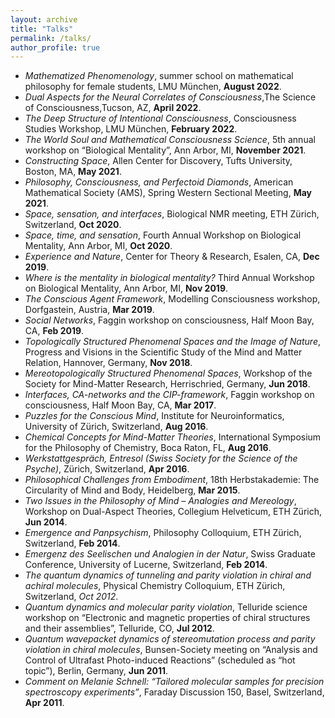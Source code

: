 ```yaml
---
layout: archive
title: "Talks"
permalink: /talks/
author_profile: true
---
```


<!--p style="text-decoration:underline;"><a href="/talkmap.html">See a map of all the places I've given a talk!</a></p> 

{% for post in site.talks reversed %}
  {% include archive-single-talk.html %}
{% endfor %} -->

* *Mathematized Phenomenology*, summer school on mathematical philosophy for female students, LMU München, **August 2022**.
* *Dual Aspects for the Neural Correlates of Consciousness*,The Science of Consciousness,Tucson, AZ, **April 2022**.
* *The Deep Structure of Intentional Consciousness*, Consciousness Studies Workshop, LMU München, **February 2022**.
* *The World Soul and Mathematical Consciousness Science*, 5th annual workshop on “Biological Mentality”, Ann Arbor, MI, **November 2021**.
* *Constructing Space*, Allen Center for Discovery, Tufts University, Boston, MA, **May 2021**.
* *Philosophy, Consciousness, and Perfectoid Diamonds*, American Mathematical Society (AMS), Spring Western Sectional Meeting, **May 2021**.
* *Space, sensation, and interfaces*, Biological NMR meeting, ETH Zürich, Switzerland, **Oct 2020**. 
* *Space, time, and sensation*, Fourth Annual Workshop on Biological Mentality, Ann Arbor, MI, **Oct 2020**. 
* *Experience and Nature*, Center for Theory & Research, Esalen, CA, **Dec 2019**.
*	*Where is the mentality in biological mentality?* Third Annual Workshop on Biological Mentality, Ann Arbor, MI, **Nov 2019**.
*	*The Conscious Agent Framework*, Modelling Consciousness workshop, Dorfgastein, Austria, **Mar 2019**.
*	*Social Networks*, Faggin workshop on consciousness, Half Moon Bay, CA, **Feb 2019**.
*	*Topologically Structured Phenomenal Spaces and the Image of Nature*, Progress and Visions in the Scientific Study of the Mind and Matter Relation, Hannover, Germany, **Nov 2018**.
*	*Mereotopologically Structured Phenomenal Spaces*, Workshop of the Society for Mind-Matter Research, Herrischried, Germany, **Jun 2018**.
*	*Interfaces, CA-networks and the CIP-framework*, Faggin workshop on consciousness, Half Moon Bay, CA, **Mar 2017**.
*	*Puzzles for the Conscious Mind*, Institute for Neuroinformatics, University of Zürich, Switzerland, **Aug 2016**. 
*	*Chemical Concepts for Mind-Matter Theories*, International Symposium for the Philosophy of Chemistry, Boca Raton, FL, **Aug 2016**. 
*	*Werkstattgespräch, Entresol (Swiss Society for the Science of the Psyche)*, Zürich, Switzerland, **Apr 2016**. 
*	*Philosophical Challenges from Embodiment*, 18th Herbstakademie: The Circularity of Mind and Body, Heidelberg, **Mar 2015**. 
*	*Two Issues in the Philosophy of Mind – Analogies and Mereology*, Workshop on Dual-Aspect Theories, Collegium Helveticum, ETH Zürich, **Jun 2014**. 
*	*Emergence and Panpsychism*, Philosophy Colloquium, ETH Zürich, Switzerland, **Feb 2014**. 
*	*Emergenz des Seelischen und Analogien in der Natur*, Swiss Graduate Conference, University of Lucerne, Switzerland, **Feb 2014**. 
*	*The quantum dynamics of tunneling and parity violation in chiral and achiral molecules*, Physical Chemistry Colloquium, ETH Zürich, Switzerland, *Oct 2012*. 
*	*Quantum dynamics and molecular parity violation*, Telluride science workshop on “Electronic and magnetic properties of chiral structures and their assemblies”, Telluride, CO, **Jul 2012**. 
*	*Quantum wavepacket dynamics of stereomutation process and parity violation in chiral molecules*, Bunsen-Society meeting on “Analysis and Control of Ultrafast Photo-induced Reactions” (scheduled as “hot topic”), Berlin, Germany, **Jun 2011**. 
*	*Comment on Melanie Schnell: “Tailored molecular samples for precision spectroscopy experiments”*, Faraday Discussion 150, Basel, Switzerland, **Apr 2011**. 

